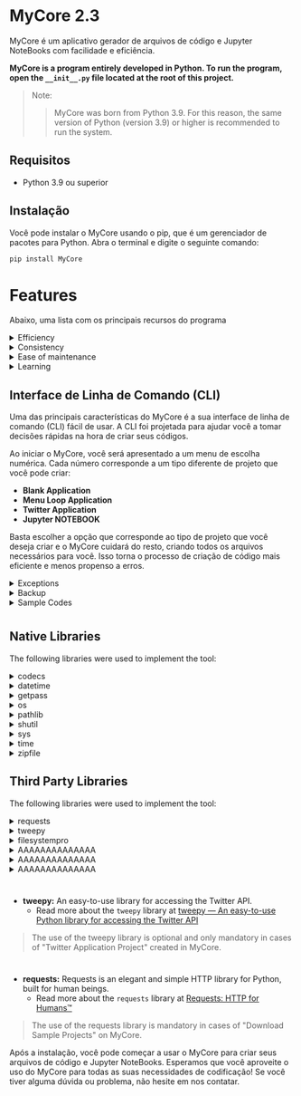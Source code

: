 # MyCore 2.3

MyCore é um aplicativo gerador de arquivos de código e Jupyter NoteBooks com facilidade e eficiência.

**MyCore is a program entirely developed in Python. To run the program, open the `__init__.py` file located at the root of this project.**

> Note:
>> MyCore was born from Python 3.9. For this reason, the same version of Python (version 3.9) or higher is recommended to run the system.

## Requisitos

- Python 3.9 ou superior

## Instalação

Você pode instalar o MyCore usando o pip, que é um gerenciador de pacotes para Python. Abra o terminal e digite o seguinte comando:

```bash
pip install MyCore
```

#

# Features

Abaixo, uma lista com os principais recursos do programa

<details>
<summary> Efficiency </summary>

MyCore can quickly create large amounts of code, saving time and effort.
</details>

<details>
<summary> Consistency </summary>

MyCore generates consistent code, following the same conventions and standards throughout the project.
</details>

<details>
<summary> Ease of maintenance </summary>

If business logic or requirements change, you only need to update the MyCore and regenerate the code, rather than manually changing multiple parts of the code.
</details>

<details>
<summary> Learning </summary>

For beginners, MyCore can serve as a learning tool to understand how a certain code is structured.
</details>

## Interface de Linha de Comando (CLI)

Uma das principais características do MyCore é a sua interface de linha de comando (CLI) fácil de usar. A CLI foi projetada para ajudar você a tomar decisões rápidas na hora de criar seus códigos.

Ao iniciar o MyCore, você será apresentado a um menu de escolha numérica. Cada número corresponde a um tipo diferente de projeto que você pode criar:

- **Blank Application**
- **Menu Loop Application**
- **Twitter Application**
- **Jupyter NOTEBOOK**

Basta escolher a opção que corresponde ao tipo de projeto que você deseja criar e o MyCore cuidará do resto, criando todos os arquivos necessários para você. Isso torna o processo de criação de código mais eficiente e menos propenso a erros.

<details>
<summary> Exceptions </summary>

MyCore has a standard error handling library that can run in any environment. Every method implemented within the library can be called from any part of the code. That way, it is not necessary to implement the raise RuntimeError() exception call inside the program's runtime library. Just import the module and reference the function call according to the treatment that must be executed.

> Note: Read more about the `exception` module in **MyCore Modules** below.

</details>

<details>
<summary> Backup </summary>

O MyCore não apenas ajuda você a criar projetos, mas também se preocupa com a segurança deles. Ele possui uma funcionalidade de backup que permite compactar seus projetos em um arquivo .zip ou simplesmente salvar os projetos na pasta "Backup".

Sempre que você quiser fazer um backup de seu projeto, o MyCore irá apresentar um menu com duas opções:

1. **Backup Only**
2. **Backup as compressed file (.zip)**

Ambas as opções armazenam os arquivos de backup na pasta "Backup", que está localizada no mesmo diretório em que o MyCore está sendo executado.

Essa funcionalidade proporciona uma camada extra de segurança para seus projetos, permitindo que você tenha sempre uma cópia segura de seu trabalho. Com o MyCore, você pode se concentrar em criar, sabendo que seus projetos estão seguros.

</details>

<details>
<summary> Sample Codes </summary>

O MyCore também oferece a possibilidade de baixar códigos de exemplo. Estes são projetos gerados pelo próprio MyCore e servem para demonstrar suas funcionalidades.

Você tem a opção de baixar quatro projetos de exemplo diferentes. Cada um desses projetos demonstra um tipo diferente de projeto que você pode criar com o MyCore:

##### Blank Application Sample

- **GetInfo:** Get the filename, creation date and modification date of a file anywhere, on any platform.
<br>[GetInfo: MyCore Sample Application](https://github.com/hbisneto/GetInfo/)

##### Menu Loop Application Sample

- **JoKenPo:** Famous game known as "Rock, Paper and Scissors".
<br>[JoKenPo: MyCore Sample Application](https://github.com/hbisneto/JoKenPo)

##### Twitter Application Sample

- **MyTimeline:** Get your Twitter home timeline".
<br>[MyTimeline: MyCore Sample Application](https://github.com/hbisneto/MyTimeline)

##### Jupyter NoteBook Sample

- **MyTimeline:** Get your Twitter home timeline".
<br>[MyTimeline: MyCore Sample Application](https://github.com/hbisneto/MyTimeline)


1. **App1: A Blank Application sample**
2. **App2: a Menu Loop Application sample**
3. **App3: A Twitter Application sample**
4. **App4: A Jupyter NoteBook sample**

Esses códigos de exemplo podem ser muito úteis para entender melhor como o MyCore funciona e para se inspirar para seus próprios projetos. Aproveite esta funcionalidade para explorar ainda mais as possibilidades com o MyCore!

</details>

<!--## Exceptions

MyCore has a standard ***error handling*** library that can run in any environment. Every method implemented within the library can be called from any part of the code. That way, it is not necessary to implement the ```raise RuntimeError()``` exception call inside the program's runtime library. Just import the module and reference the function call according to the treatment that must be executed.

> Note: Read more about the `exception` module in **MyCore Modules** below.-->

<!--## Interface de Linha de Comando (CLI)

Uma das principais características do MyCore é a sua interface de linha de comando (CLI) fácil de usar. A CLI foi projetada para ajudar você a tomar decisões rápidas na hora de criar seus códigos.

Ao iniciar o MyCore, você será apresentado a um menu de escolha numérica. Cada número corresponde a um tipo diferente de projeto que você pode criar:

1. Blank Application
2. Menu Loop Application
3. Twitter Application
4. Jupyter NOTEBOOK

Basta escolher a opção que corresponde ao tipo de projeto que você deseja criar e o MyCore cuidará do resto, criando todos os arquivos necessários para você. Isso torna o processo de criação de código mais eficiente e menos propenso a erros. Aproveite a facilidade que o MyCore oferece para suas necessidades de codificação!-->

<!--## Backup de Projetos

O MyCore não apenas ajuda você a criar projetos, mas também se preocupa com a segurança deles. Ele possui uma funcionalidade de backup que permite compactar seus projetos em um arquivo .zip ou simplesmente salvar os projetos na pasta "Backup".

Sempre que você quiser fazer um backup de seu projeto, o MyCore irá apresentar um menu com duas opções:

1. Backup Only
2. Backup as compressed file (.zip)

Ambas as opções armazenam os arquivos de backup na pasta "Backup", que está localizada no mesmo diretório em que o MyCore está sendo executado.

Essa funcionalidade proporciona uma camada extra de segurança para seus projetos, permitindo que você tenha sempre uma cópia segura de seu trabalho. Com o MyCore, você pode se concentrar em criar, sabendo que seus projetos estão seguros.-->

<!--## Códigos de Exemplo

O MyCore também oferece a possibilidade de baixar códigos de exemplo. Estes são projetos gerados pelo próprio MyCore e servem para demonstrar suas funcionalidades.

Você tem a opção de baixar quatro projetos de exemplo diferentes. Cada um desses projetos demonstra um tipo diferente de projeto que você pode criar com o MyCore:

1. App1: A Blank Application sample
2. App2: a Menu Loop Application sample
3. App3: A Twitter Application sample
4. App4: A Jupyter NOTEBOOK sample

Esses códigos de exemplo podem ser muito úteis para entender melhor como o MyCore funciona e para se inspirar para seus próprios projetos. Aproveite esta funcionalidade para explorar ainda mais as possibilidades com o MyCore!
-->

#

## Native Libraries

The following libraries were used to implement the tool:

<details>
<summary> codecs </summary>

The module defines functions for encoding and decoding with any codec.
<br><br>**Learn more at:** [codecs — Codec registry and base classes](https://docs.python.org/3.9/library/codecs.html)
</details>

<details>
<summary> datetime </summary>

The datetime module provides the classes for handling dates and times.
<br><br>**Learn more at:** [datetime — Basic date and time types](https://docs.python.org/3.9/library/datetime.html)
</details>

<details>
<summary> getpass </summary>

Portable password input.
<br><br>**Learn more at:** [getpass — Portable Password Input](https://docs.python.org/3.9/library/getpass.html)
</details>

<details>
<summary> os </summary>

This module provides a simple way to use functionality that is OS dependent.
<br><br>**Learn more at:** [os — Miscellaneous operating system interfaces](https://docs.python.org/3.9/library/os.html)
</details>

<details>
<summary> pathlib </summary>

This module offers classes representing filesystem paths with semantics appropriate for different operating systems. Path classes are divided between pure paths, which provide purely computational operations without I/O, and concrete paths, which inherit from pure paths but also provide I/O operations.
<br><br>**Learn more at:** [pathlib — Object-oriented filesystem paths](https://docs.python.org/3.9/library/pathlib.html)
</details>

<details>
<summary> shutil </summary>

The shutil module provides several high-level operations on files and file collections. In particular, functions are provided that support copying and removing files. For operations on individual files, see also the os module.
<br><br>**Learn more at:** [shutil — High-level file operations](https://docs.python.org/3.9/library/shutil.html)
</details>

<details>
<summary> sys </summary>

This module provides access to some variables used or maintained by the interpreter and functions that interact strongly with the interpreter.
<br><br>**Learn more at:** [sys — System-specific parameters and functions](https://docs.python.org/3.9/library/sys.html)
</details>

<details>
<summary> time </summary>
This module provides various time-related functions. For related functionality, see also the [datetime](https://docs.python.org/3.9/library/datetime.html) and [calendar](https://docs.python.org/3.9/library/calendar.html) modules.
<br><br>**Learn more at:** [time — Time access and conversions](https://docs.python.org/3.9/library/time.html)
</details>

<details>
<summary> zipfile </summary>

The ZIP file format is a common archive and compression standard. This module provides tools to create, read, write, append, and list a ZIP file. Any advanced use of this module will require an understanding of the format, as defined in [PKZIP Application Note](https://pkware.cachefly.net/webdocs/casestudies/APPNOTE.TXT).
<br><br>**Learn more at:** [zipfile — Work with ZIP archives](https://docs.python.org/3.9/library/zipfile.html)
</details>

<!-- Third party libraries -->
## Third Party Libraries
The following libraries were used to implement the tool:

<details>
<summary> requests </summary>

Requests is an elegant and simple HTTP library for Python, built for human beings.

```
pip install requests
```

<br><br>**Learn more at:** [Requests: HTTP for Humans™](https://docs.python-requests.org/en/latest/)
> The use of the requests library is mandatory in cases of "Download Sample Projects" on MyCore.
</details>

<details>
<summary> tweepy </summary>

An easy-to-use library for accessing the Twitter API.

```
pip install tweepy
```

<br><br>**Learn more at:** [tweepy — An easy-to-use Python library for accessing the Twitter API](https://docs.tweepy.org/en/stable/)
</details>

<details>
<summary> filesystempro </summary>

FileSystem is designed to identify the operating system (OS) on which it’s running and define the paths to various user directories based on the OS.

```
pip install filesystempro
```

**Learn more at:** [FileSystem Pro](https://pypi.org/project/filesystempro/)
</details>

<details>
<summary> AAAAAAAAAAAAAA </summary>
</details>

<details>
<summary> AAAAAAAAAAAAAA </summary>
</details>

<details>
<summary> AAAAAAAAAAAAAA </summary>
</details>

#




* **tweepy:** An easy-to-use library for accessing the Twitter API.
    - Read more about the ```tweepy``` library at [tweepy — An easy-to-use Python library for accessing the Twitter API](https://docs.tweepy.org/en/stable/)

> The use of the tweepy library is optional and only mandatory in cases of "Twitter Application Project" created in MyCore.

#

* **requests:** Requests is an elegant and simple HTTP library for Python, built for human beings.
    - Read more about the ```requests``` library at [Requests: HTTP for Humans™](https://docs.python-requests.org/en/latest/)

> The use of the requests library is mandatory in cases of "Download Sample Projects" on MyCore.


>
Após a instalação, você pode começar a usar o MyCore para criar seus arquivos de código e Jupyter NoteBooks.
Esperamos que você aproveite o uso do MyCore para todas as suas necessidades de codificação! Se você tiver alguma dúvida ou problema, não hesite em nos contatar.